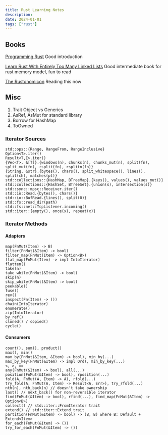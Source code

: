 ```yaml
---
title: Rust Learning Notes
description:
date: 2024-01-01
tags: ["rust"]
---
```


## Books

[Programming Rust](https://www.oreilly.com/library/view/programming-rust-2nd/9781492052586/) Good introduction

[Learn Rust With Entirely Too Many Linked Lists](https://rust-unofficial.github.io/too-many-lists/) Good intermediate book for rust memory model, fun to read

[The Rustonomicon](https://doc.rust-lang.org/nightly/nomicon/intro.html) Reading this now

## Misc

1. Trait Object vs Generics
2. AsRef, AsMut for standard library
3. Borrow for HashMap
4. ToOwned

### Iterator Sources

```
std::ops::{Range, RangeFrom, RangeInclusive}
Option<T>.iter()
Result<T,E>.iter()
{Vec<T>, &[T]}.{windows(n), chunks(n), chunks_mut(n), split(fn), split_mut(fn), rsplit(fn), rsplitn(fn)}
{String, &str}.{bytes(), chars(), split_whitespace(), lines(), split(ch), matches(pt)}
std::collections::{HashMap, BTreeMap}.{keys(), values(), values_mut()}
std::collections::{HashSet, BTreeSet}.{union(s), intersection(s)}
std::sync::mpsc::Receiver.iter()
std::io::Read.{bytes(), chars()}
std::io::BufRead.{lines(), split(0)}
std::fs::read_dir(path)
std::fs::net::TcpListener.incoming()
std::iter::{empty(), once(x), repeat(x)}
```

### Iterator Methods

#### Adapters

```
map(FnMut(Item) -> B)
filter(FnMut(&Item) -> bool)
filter_map(FnMut(Item) -> Option<B>)
flat_map(FnMut(Item) -> impl IntoIterator)
flatten()
take(n)
take_while(FnMut(&Item) -> bool)
skip(n)
skip_while(FnMut(&Item) -> bool)
peekable()
fuse()
rev()
inspect(Fn(Item) -> ())
chain(IntoIterator)
enumerate()
zip(IntoIterator)
by_ref()
cloned() / copied()
cycle()
```

#### Consumers

```
count(), sum(), product()
max(), min()
max_by(FnMut(&Item, &Item) -> bool), min_by(...)
max_by_key(FnMut(&Item) -> impl Ord), min_by_key(...)
<, >, ==
any(FnMut(&Item) -> bool), all(...)
position(FnMut(&Item) -> bool), rposition(...)
fold(A, FnMut(A, Item) -> A), rfold(...)
try_fold(A, FnMut(A, Item) -> Result<A, Err>), try_rfold(...)
nth(n), nth_back(n) // doesn't take ownership
last() // next_back() for non-reversible iterator
find(FnMut(&Item) -> bool), rfind(...), find_map(FnMut(&Item) -> Option<B>)
collect() // std::iter::FromIterator trait
extend() // std::iter::Extend trait
partition(FnMut(&Item) -> bool) -> (B, B) where B: Default + Extend<Item>
for_each(FnMut(&Item) -> ())
try_for_each(FnMut(&Item) -> ())

```

